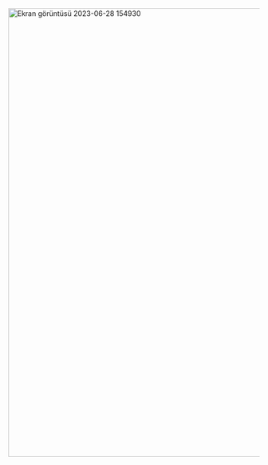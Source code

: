 <img width="900" alt="Ekran görüntüsü 2023-06-28 154930" src="https://github.com/Kaano1/LeetCode/assets/89842738/a7bcabf6-b717-47d8-bafb-b9b6f53c0558">
